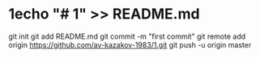 # 1echo "# 1" >> README.md
git init
git add README.md
git commit -m "first commit"
git remote add origin https://github.com/av-kazakov-1983/1.git
git push -u origin master
